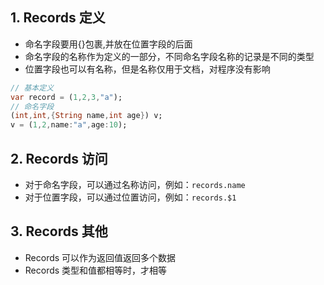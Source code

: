 ## 1. Records 定义

- 命名字段要用{}包裹,并放在位置字段的后面
- 命名字段的名称作为定义的一部分，不同命名字段名称的记录是不同的类型
- 位置字段也可以有名称，但是名称仅用于文档，对程序没有影响

```dart
// 基本定义
var record = (1,2,3,"a");
// 命名字段
(int,int,{String name,int age}) v;
v = (1,2,name:"a",age:10);
```

## 2. Records 访问

- 对于命名字段，可以通过名称访问，例如：`records.name`
- 对于位置字段，可以通过位置访问，例如：`records.$1`

## 3. Records 其他

- Records 可以作为返回值返回多个数据
- Records 类型和值都相等时，才相等
